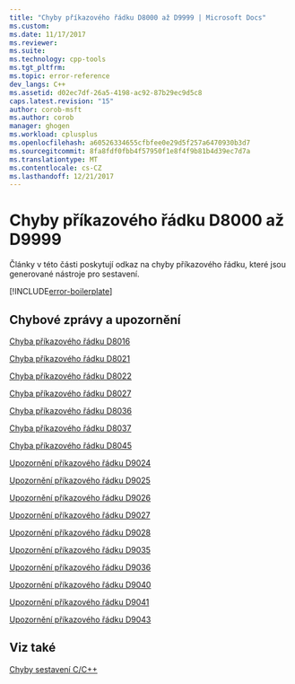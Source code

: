 ```yaml
---
title: "Chyby příkazového řádku D8000 až D9999 | Microsoft Docs"
ms.custom: 
ms.date: 11/17/2017
ms.reviewer: 
ms.suite: 
ms.technology: cpp-tools
ms.tgt_pltfrm: 
ms.topic: error-reference
dev_langs: C++
ms.assetid: d02ec7df-26a5-4198-ac92-87b29ec9d5c8
caps.latest.revision: "15"
author: corob-msft
ms.author: corob
manager: ghogen
ms.workload: cplusplus
ms.openlocfilehash: a60526334655cfbfee0e29d5f257a6470930b3d7
ms.sourcegitcommit: 8fa8fdf0fbb4f57950f1e8f4f9b81b4d39ec7d7a
ms.translationtype: MT
ms.contentlocale: cs-CZ
ms.lasthandoff: 12/21/2017
---
```

# <a name="command-line-errors-d8000-through-d9999"></a>Chyby příkazového řádku D8000 až D9999

Články v této části poskytují odkaz na chyby příkazového řádku, které jsou generované nástroje pro sestavení.

[!INCLUDE[error-boilerplate](../../error-messages/includes/error-boilerplate.md)]

## <a name="error-and-warning-messages"></a>Chybové zprávy a upozornění

[Chyba příkazového řádku D8016](../../error-messages/tool-errors/command-line-error-d8016.md)

[Chyba příkazového řádku D8021](../../error-messages/tool-errors/command-line-error-d8021.md)

[Chyba příkazového řádku D8022](../../error-messages/tool-errors/command-line-error-d8022.md)

[Chyba příkazového řádku D8027](../../error-messages/tool-errors/command-line-error-d8027.md)

[Chyba příkazového řádku D8036](../../error-messages/tool-errors/command-line-error-d8036.md)

[Chyba příkazového řádku D8037](../../error-messages/tool-errors/command-line-error-d8037.md)

[Chyba příkazového řádku D8045](../../error-messages/tool-errors/command-line-error-d8045.md)

[Upozornění příkazového řádku D9024](../../error-messages/tool-errors/command-line-warning-d9024.md)

[Upozornění příkazového řádku D9025](../../error-messages/tool-errors/command-line-warning-d9025.md)

[Upozornění příkazového řádku D9026](../../error-messages/tool-errors/command-line-warning-d9026.md)

[Upozornění příkazového řádku D9027](../../error-messages/tool-errors/command-line-warning-d9027.md)

[Upozornění příkazového řádku D9028](../../error-messages/tool-errors/command-line-warning-d9028.md)

[Upozornění příkazového řádku D9035](../../error-messages/tool-errors/command-line-warning-d9035.md)

[Upozornění příkazového řádku D9036](../../error-messages/tool-errors/command-line-warning-d9036.md)

[Upozornění příkazového řádku D9040](../../error-messages/tool-errors/command-line-warning-d9040.md)

[Upozornění příkazového řádku D9041](../../error-messages/tool-errors/command-line-warning-d9041.md)

[Upozornění příkazového řádku D9043](../../error-messages/tool-errors/command-line-warning-d9043.md)

## <a name="see-also"></a>Viz také

[Chyby sestavení C/C++](../../error-messages/compiler-errors-1/c-cpp-build-errors.md)  